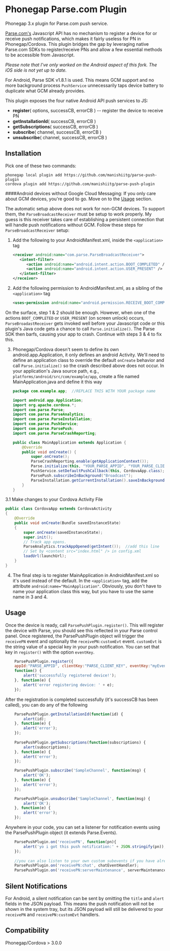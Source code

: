 Phonegap Parse.com Plugin
=========================

Phonegap 3.x plugin for Parse.com push service.

[Parse.com's](http://parse.com) Javascript API has no mechanism to register a device for or receive push notifications, which
makes it fairly useless for PN in Phonegap/Cordova. This plugin bridges the gap by leveraging native Parse.com SDKs
to register/receive PNs and allow a few essential methods to be accessible from Javascript. 

_Please note that I've only worked on the Android aspect of this fork. The iOS side is not yet up to date._

For Android, Parse SDK v1.8.1 is used. This means GCM support and no more background process `PushService` unnecessarily
taps device battery to duplicate what GCM already provides.

This plugin exposes the four native Android API push services to JS:
* **register**( options, successCB, errorCB )   -- register the device to receive PN
* **getInstallationId**( successCB, errorCB )
* **getSubscriptions**( successCB, errorCB )
* **subscribe**( channel, successCB, errorCB )
* **unsubscribe**( channel, successCB, errorCB )

Installation
------------

Pick one of these two commands:

```
phonegap local plugin add https://github.com/manishiitg/parse-push-plugin
cordova plugin add https://github.com/manishiitg/parse-push-plugin
```

####Android devices without Google Cloud Messaging:
If you only care about GCM devices, you're good to go. Move on to the [Usage](#usage) section. 

The automatic setup above does not work for non-GCM devices. To support them, the `ParseBroadcastReceiver`
must be setup to work properly. My guess is this receiver takes care of establishing a persistent connection that will
handle push notifications without GCM. Follow these steps for `ParseBroadcastReceiver` setup:

1. Add the following to your AndroidManifest.xml, inside the `<application>` tag
    ```xml
    <receiver android:name="com.parse.ParseBroadcastReceiver">
       <intent-filter>
          <action android:name="android.intent.action.BOOT_COMPLETED" />
          <action android:name="android.intent.action.USER_PRESENT" />
       </intent-filter>
    </receiver>
    ```
    
2. Add the following permission to AndroidManifest.xml, as a sibling of the `<application>` tag
    ```xml
    <uses-permission android:name="android.permission.RECEIVE_BOOT_COMPLETED" />
    ```
On the surface, step 1 & 2 should be enough. However, when one of the actions `BOOT_COMPLETED` or
`USER_PRESENT` (on screen unlock) occurs, `ParseBroadastReceiver` gets invoked well before your Javascript
code or this plugin's Java code gets a chance to call `Parse.initialize()`. The Parse SDK then barfs, causing
your app to crash. Continue with steps 3 & 4 to fix this.

3. Phonegap/Cordova doesn't seem to define its own android.app.Application, it only defines an android Activity.
We'll need to define an application class to override the default `onCreate` behavior and call `Parse.initialize()`
so the crash described above does not occur. In your application's Java source path, e.g., `platforms/android/src/com/example/app`, create a file
named MainApplication.java and define it this way
    ```java
    package com.example.app;  //REPLACE THIS WITH YOUR package name

    import android.app.Application;
    import org.apache.cordova.*;
    import com.parse.Parse;
    import com.parse.ParseAnalytics;
    import com.parse.ParseInstallation;
    import com.parse.PushService;
    import com.parse.ParsePush;
    import com.parse.ParseCrashReporting;

    public class MainApplication extends Application {
	    @Override
        public void onCreate() {
            super.onCreate();
            ParseCrashReporting.enable(getApplicationContext());
            Parse.initialize(this, "YOUR_PARSE_APPID", "YOUR_PARSE_CLIENT_KEY");
            PushService.setDefaultPushCallback(this, CordovaApp.class);
            ParsePush.subscribeInBackground("Broadcast");
            ParseInstallation.getCurrentInstallation().saveInBackground();
        }
    }
    ```

3.1
Make changes to your Cordova Activity File
```java
public class CordovaApp extends CordovaActivity
{
    @Override
    public void onCreate(Bundle savedInstanceState)
    {
        super.onCreate(savedInstanceState);
        super.init(); 
        // Track app opens.
        ParseAnalytics.trackAppOpened(getIntent());  //add this line
        // Set by <content src="index.html" /> in config.xml
        loadUrl(launchUrl);
    }
}

```    
4. The final step is to register MainApplication in AndroidManifest.xml so it's used instead of the default.
In the `<application>` tag, add the attribute `android:name="MainApplication"`. Obviously, you don't have
to name your application class this way, but you have to use the same name in 3 and 4. 

Usage
-----
Once the device is ready, call ```ParsePushPlugin.register()```. This will register the device with Parse, 
you should see this reflected in your Parse control panel. Once registered, the ParsePushPlugin object
will trigger the ```receivePN``` event and optionally the ```receivePN:customEvt``` event. ```customEvt``` 
is the string value of a special key in your push notification. You can set that key in ```register()``` with
the option ```eventKey```.

```javascript
	ParsePushPlugin.register({
	appId:"PARSE_APPID", clientKey:"PARSE_CLIENT_KEY", eventKey:"myEventKey"}, //will trigger receivePN[pnObj.myEventKey]
	function() {
		alert('successfully registered device!');
	}, function(e) {
		alert('error registering device: ' + e);
	});
```

After the registration is completed successfully (it's successCB has been called), you can do any of the following
```javascript
    ParsePushPlugin.getInstallationId(function(id) {
	    alert(id);
    }, function(e) {
	    alert('error');
    });
    
    ParsePushPlugin.getSubscriptions(function(subscriptions) {
	    alert(subscriptions);
    }, function(e) {
	    alert('error');
    });

    ParsePushPlugin.subscribe('SampleChannel', function(msg) {
	    alert('OK');
    }, function(e) {
	    alert('error');
    });

    ParsePushPlugin.unsubscribe('SampleChannel', function(msg) {
	    alert('OK');
    }, function(e) {
	    alert('error');
    });
```

Anywhere in your code, you can set a listener for notification events using the ParsePushPlugin object (it extends Parse.Events).
```javascript
	ParsePushPlugin.on('receivePN', function(pn){
		alert('yo i got this push notification:' + JSON.stringify(pn));
	});
	
	//you can also listen to your own custom subevents if you have already registered the eventKey
	ParsePushPlugin.on('receivePN:chat', chatEventHandler);
	ParsePushPlugin.on('receivePN:serverMaintenance', serverMaintenanceHandler);
```


Silent Notifications
--------------------
For Android, a silent notification can be sent by omitting the `title` and `alert` fields in the
JSON payload. This means the push notification will not be shown in the system tray, but its JSON
payload will still be delivered to your `receivePN` and `receivePN:customEvt` handlers. 


Compatibility
-------------
Phonegap/Cordova > 3.0.0
